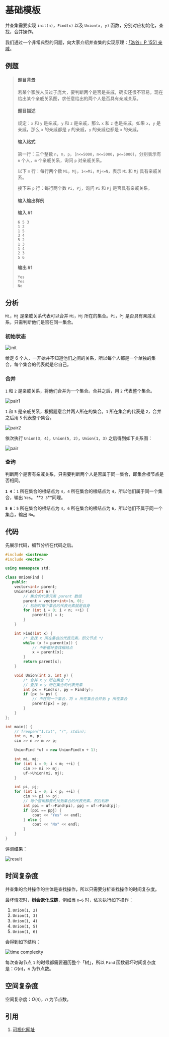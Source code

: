 # 基础模板

并查集需要实现 `init(n)`，`Find(x)` 以及 `Union(x, y)` 函数，分别对应初始化，查找，合并操作。

我们通过一个非常典型的问题，向大家介绍并查集的实现原理：[「洛谷」P 1551 亲戚](https://www.luogu.com.cn/problem/P1551)。

## 例题

> #### 题目背景
>
> 若某个家族人员过于庞大，要判断两个是否是亲戚，确实还很不容易，现在给出某个亲戚关系图，求任意给出的两个人是否具有亲戚关系。
>
> #### 题目描述
>
> 规定：`x` 和 `y` 是亲戚，`y` 和 `z` 是亲戚，那么 `x` 和 `z` 也是亲戚。如果 `x`，`y` 是亲戚，那么 `x` 的亲戚都是 `y` 的亲戚，`y` 的亲戚也都是 `x` 的亲戚。
>
> #### 输入格式
>
> 第一行：三个整数 `n`，`m`，`p`，（`n<=5000`，`m<=5000`，`p<=5000`），分别表示有 `n` 个人，`m` 个亲戚关系，询问 `p` 对亲戚关系。
>
> 以下 `m` 行：每行两个数 `Mi`，`Mj`，`1<=Mi`，`Mj<=N`，表示 `Mi` 和 `Mj` 具有亲戚关系。
>
> 接下来 `p` 行：每行两个数 `Pi`，`Pj`，询问 `Pi` 和 `Pj` 是否具有亲戚关系。
>
> #### 输入输出样例
>
> **输入 #1**
>
> ```
> 6 5 3
> 1 2
> 1 5
> 3 4
> 5 2
> 1 3
> 1 4
> 2 3
> 5 6
> ```
>
> **输出 #1**
>
> ```
> Yes
> Yes
> No
> ```

## 分析

`Mi`，`Mj` 是亲戚关系代表可以合并 `Mi`，`Mj` 所在的集合。`Pi`，`Pj` 是否具有亲戚关系，只需判断他们是否在同一集合。

### 初始状态

![init](02-init.png)

给定 6 个人，一开始并不知道他们之间的关系，所以每个人都是一个单独的集合，每个集合的代表就是它自己。

### 合并

`1` 和 `2` 是亲戚关系，将他们合并为一个集合。合并之后，用 `2` 代表整个集合。

![pair1](02-pair1.png)



`1` 和 `5` 是亲戚关系，根据题意合并两人所在的集合。`1` 所在集合的代表是 `2`，合并之后用 `5` 代表整个集合。

![pair2](02-pair2.png)

依次执行 `Union(3, 4)`，`Union(5, 2)`，`Union(1, 3)` 之后得到如下关系图：

![pair](02-pair3.png)

### 查询

判断两个是否有亲戚关系，只需要判断两个人是否属于同一集合，即集合根节点是否相同。

**`1 4`**：`1` 所在集合的根结点为 `4`，`4` 所在集合的根结点为 `4`，所以他们属于同一个集合，输出 `Yes`。 **`2 3`**同理。

**`5 6`**：`5` 所在集合的根结点为 `4`，`6` 所在集合的根结点为 `6`，所以他们不属于同一个集合，输出 `No`。

## 代码

先展示代码，细节分析在代码之后。

```cpp
#include <iostream>
#include <vector>

using namespace std;

class UnionFind {
   public:
    vector<int> parent;
    UnionFind(int n) {
        // 集合的代表元素 parent 数组
        parent = vector<int>(n, 0);
        // 初始时每个集合的代表元素就是自身
        for (int i = 0; i < n; ++i) {
            parent[i] = i;
        }
    }

    int Find(int x) {
        /* 查找 x 所在集合的代表元素，即父节点 */
        while (x != parent[x]) {
            // 不断循环查找根结点
            x = parent[x];
        }
        return parent[x];
    }

    void Union(int x, int y) {
        /* 合并 x y 所在集合 */
        // 查找 x y 所在集合的代表元素
        int px = Find(x), py = Find(y);
        if (px != py) {
            // 不在同一个集合，将 x 所在集合合并到 y 所在集合
            parent[px] = py;
        }
    }
};

int main() {
    // freopen("1.txt", "r", stdin);
    int n, m, p;
    cin >> n >> m >> p;

    UnionFind *uf = new UnionFind(n + 1);

    int mi, mj;
    for (int i = 0; i < m; ++i) {
        cin >> mi >> mj;
        uf->Union(mi, mj);
    }

    int pi, pj;
    for (int i = 0; i < p; ++i) {
        cin >> pi >> pj;
        // 每个查询都要先找到集合的代表元素，然后判断
        int ppi = uf->Find(pi), ppj = uf->Find(pj);
        if (ppi == ppj) {
            cout << "Yes" << endl;
        } else {
            cout << "No" << endl;
        }
    }
}
```

评测结果：

![result](02-result.png)

## 时间复杂度

并查集的合并操作的主体是查找操作，所以只需要分析查找操作的时间复杂度。

最坏情况时，**树会退化成链**，例如当 `n=6` 时，依次执行如下操作：

1. `Union(1, 2)`
2. `Union(1, 3)`
3. `Union(1, 4)`
4. `Union(1, 5)`
5. `Union(1, 6)`

会得到如下结构：

![time complexity](02-tc.png)

每次查询节点 `1` 的时候都需要遍历整个「树」，所以 `Find` 函数最坏时间复杂度是：$O(n)$，$n$ 为节点数。

## 空间复杂度

空间复杂度：$O(n)$，$n$ 为节点数。

## 引用

1. [可视化网址](https://www.cs.usfca.edu/~galles/JavascriptVisual/DisjointSets.html)